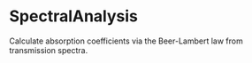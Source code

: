 # SpectralAnalysis
Calculate absorption coefficients via the Beer-Lambert law from transmission spectra.
